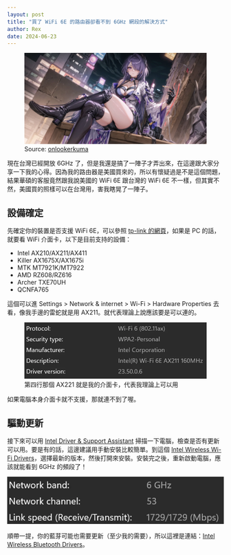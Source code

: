 ```yaml
---
layout: post
title: "買了 WiFi 6E 的路由器卻看不到 6GHz 網段的解決方式"
author: Rex
date: 2024-06-23
---
```


<figure>
  <img src="cover.png" alt="cover">
  <figcaption>Source: <a href="https://www.pixiv.net/en/artworks/117313575">onlookerkuma</a></figcaption>
</figure>

現在台灣已經開放 6GHz 了，但是我還是搞了一陣子才弄出來，在這邊跟大家分享一下我的心得。因為我的路由器是美國買來的，所以有懷疑過是不是這個問題，結果華碩的客服竟然跟我說美國的 WiFi 6E 跟台灣的 WiFi 6E 不一樣，但其實不然，美國買的照樣可以在台灣用，害我瞎晃了一陣子。

## 設備確定

先確定你的裝置是否支援 WiFi 6E，可以參照 [tp-link 的網頁](https://www.tp-link.com/tw/support/faq/3092/)，如果是 PC 的話，就要看 WiFi 介面卡，以下是目前支持的設備：

* Intel AX210/AX211/AX411
* Killer AX1675X/AX1675i
* MTK MT7921K/MT7922
* AMD RZ608/RZ616
* Archer TXE70UH
* QCNFA765

這個可以進 Settings > Network & internet > Wi-Fi > Hardware Properties 去看，像我手邊的雷蛇就是用 AX211。就代表理論上說應該要是可以連的。

<figure>
  <img src="1.png" alt="1">
  <figcaption>第四行那個 AX221 就是我的介面卡，代表我理論上可以用</figcaption>
</figure>

如果電腦本身介面卡就不支援，那就連不到了喔。

## 驅動更新

接下來可以用 [Intel Driver & Support Assistant](https://www.intel.com/content/www/us/en/support/intel-driver-support-assistant.html) 掃描一下電腦，檢查是否有更新可以用。要是有的話，這邊建議用手動安裝比較簡單。到這個 [Intel Wireless Wi-Fi Drivers](https://www.intel.com/content/www/us/en/download/19351/intel-wireless-wi-fi-drivers-for-windows-10-and-windows-11.html)，選擇最新的版本，然後打開來安裝。安裝完之後，重新啟動電腦，應該就能看到 6GHz 的頻段了！

![2](2.png)

順帶一提，你的藍芽可能也需要更新（至少我的需要），所以這裡是連結：[Intel Wireless Bluetooth Drivers](https://www.intel.com/content/www/us/en/download/18649/intel-wireless-bluetooth-drivers-for-windows-10-and-windows-11.html)。
